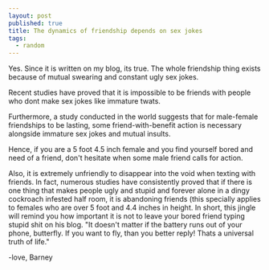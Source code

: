 ```yaml
---
layout: post
published: true
title: The dynamics of friendship depends on sex jokes
tags:
  - random
---
```

Yes. Since it is written on my blog, its true. The whole friendship thing exists because of mutual swearing and constant ugly sex jokes.
 
Recent studies have proved that it is impossible to be friends with people who dont make sex jokes like immature twats.

Furthermore, a study conducted in the world suggests that for male-female friendships to be lasting, some friend-with-benefit action is necessary alongside immature sex jokes and mutual insults.

Hence, if you are a 5 foot 4.5 inch female and you find yourself bored and need of a friend, don't hesitate when some male friend calls for action.

Also, it is extremely unfriendly to disappear into the void when texting with friends. In fact, numerous studies have consistently proved that if there is one thing that makes people ugly and stupid and forever alone in a dingy cockroach infested half room, it is abandoning friends (this specially applies to females who are over 5 foot and 4.4 inches in height. In short, this jingle will remind you how important it is not to leave your bored friend typing stupid shit on his blog. "It doesn't matter if the battery runs out of your phone, butterfly. If you want to fly, than you better reply! Thats a universal truth of life."

-love, Barney

